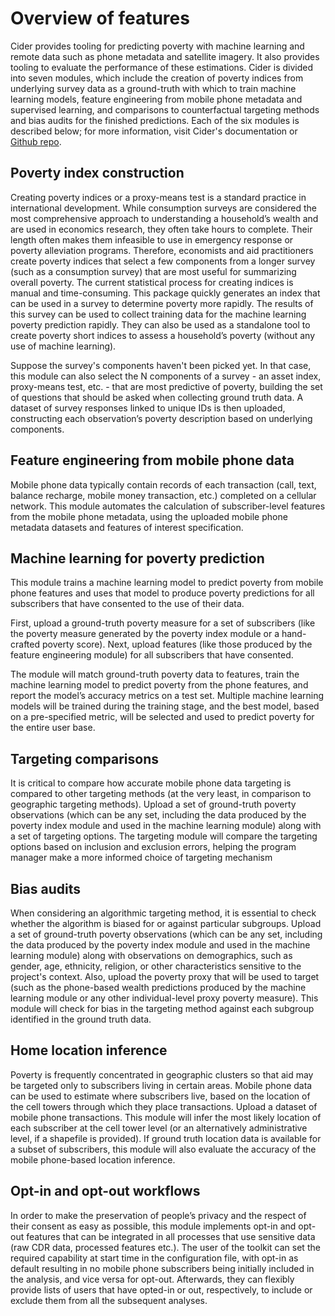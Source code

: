 # Overview of features

Cider provides tooling for predicting poverty with machine learning and remote data such as phone metadata and satellite imagery. It also provides tooling to evaluate the performance of these estimations. Cider is divided into seven modules, which include the creation of poverty indices from underlying survey data as a ground-truth with which to train machine learning models, feature engineering from mobile phone metadata and supervised learning, and comparisons to counterfactual targeting methods and bias audits for the finished predictions. Each of the six modules is described below; for more information, visit Cider's documentation or [Github repo](https://github.com/emilylaiken/cider/).


## Poverty index construction
Creating poverty indices or a proxy-means test is a standard practice in international development. While consumption surveys are considered the most comprehensive approach to understanding a household’s wealth and are used in economics research, they often take hours to complete. Their length often makes them infeasible to use in emergency response or poverty alleviation programs. Therefore, economists and aid practitioners create poverty indices that select a few components from a longer survey (such as a consumption survey) that are most useful for summarizing overall poverty. The current statistical process for creating indices is manual and time-consuming. This package quickly generates an index that can be used in a survey to determine poverty more rapidly. The results of this survey can be used to collect training data for the machine learning poverty prediction rapidly. They can also be used as a standalone tool to create poverty short indices to assess a household’s poverty (without any use of machine learning).

Suppose the survey's components haven't been picked yet. In that case, this module can also select the N components of a survey - an asset index, proxy-means test, etc. - that are most predictive of poverty, building the set of questions that should be asked when collecting ground truth data. A dataset of survey responses linked to unique IDs is then uploaded, constructing each observation’s poverty description based on underlying components. 

## Feature engineering from mobile phone data
Mobile phone data typically contain records of each transaction (call, text, balance recharge, mobile money transaction, etc.) completed on a cellular network. This module automates the calculation of subscriber-level features from the mobile phone metadata, using the uploaded mobile phone metadata datasets and features of interest specification. 

## Machine learning for poverty prediction
This module trains a machine learning model to predict poverty from mobile phone features and uses that model to produce poverty predictions for all subscribers that have consented to the use of their data. 

First, upload a ground-truth poverty measure for a set of subscribers (like the poverty measure generated by the poverty index module or a hand-crafted poverty score). Next, upload features (like those produced by the feature engineering module) for all subscribers that have consented. 

The module will match ground-truth poverty data to features, train the machine learning model to predict poverty from the phone features, and report the model’s accuracy metrics on a test set. Multiple machine learning models will be trained during the training stage, and the best model, based on a pre-specified metric, will be selected and used to predict poverty for the entire user base. 

## Targeting comparisons
It is critical to compare how accurate mobile phone data targeting is compared to other targeting methods (at the very least, in comparison to geographic targeting methods). Upload a set of ground-truth poverty observations (which can be any set, including the data produced by the poverty index module and used in the machine learning module) along with a set of targeting options. The targeting module will compare the targeting options based on inclusion and exclusion errors, helping the program manager make a more informed choice of targeting mechanism


## Bias audits
When considering an algorithmic targeting method, it is essential to check whether the algorithm is biased for or against particular subgroups.  Upload a set of ground-truth poverty observations (which can be any set, including the data produced by the poverty index module and used in the machine learning module) along with observations on demographics, such as gender, age, ethnicity, religion, or other characteristics sensitive to the project's context. Also, upload the poverty proxy that will be used to target (such as the phone-based wealth predictions produced by the machine learning module or any other individual-level proxy poverty measure). This module will check for bias in the targeting method against each subgroup identified in the ground truth data. 

## Home location inference
Poverty is frequently concentrated in geographic clusters so that aid may be targeted only to subscribers living in certain areas. Mobile phone data can be used to estimate where subscribers live, based on the location of the cell towers through which they place transactions. Upload a dataset of mobile phone transactions. This module will infer the most likely location of each subscriber at the cell tower level (or an alternatively administrative level, if a shapefile is provided). If ground truth location data is available for a subset of subscribers, this module will also evaluate the accuracy of the mobile phone-based location inference. 

## Opt-in and opt-out workflows
In order to make the preservation of people’s privacy and the respect of their consent as easy as possible, this module implements opt-in and opt-out features that can be integrated in all processes that use sensitive data (raw CDR data, processed features etc.). The user of the toolkit can set the required capability at start time in the configuration file, with opt-in as default resulting in no mobile phone subscribers being initially included in the analysis, and vice versa for opt-out. Afterwards, they can flexibly provide lists of users that have opted-in or out, respectively, to include or exclude them from all the subsequent analyses. 

